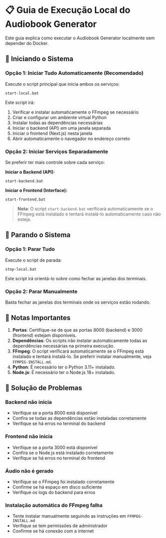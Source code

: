 # 📋 Guia de Execução Local do Audiobook Generator

Este guia explica como executar o Audiobook Generator localmente sem depender do Docker.

## 🚀 Iniciando o Sistema

### Opção 1: Iniciar Tudo Automaticamente (Recomendado)
Execute o script principal que inicia ambos os serviços:

```
start-local.bat
```

Este script irá:
1. Verificar e instalar automaticamente o FFmpeg se necessário
2. Criar e configurar um ambiente virtual Python
3. Instalar todas as dependências necessárias
4. Iniciar o backend (API) em uma janela separada
5. Iniciar o frontend (Next.js) nesta janela
6. Abrir automaticamente o navegador no endereço correto

### Opção 2: Iniciar Serviços Separadamente

Se preferir ter mais controle sobre cada serviço:

**Iniciar o Backend (API):**
```
start-backend.bat
```

**Iniciar o Frontend (Interface):**
```
start-frontend.bat
```

> **Nota**: O script `start-backend.bat` verificará automaticamente se o FFmpeg está instalado e tentará instalá-lo automaticamente caso não esteja.

## 🛑 Parando o Sistema

### Opção 1: Parar Tudo
Execute o script de parada:

```
stop-local.bat
```

Este script irá orientá-lo sobre como fechar as janelas dos terminais.

### Opção 2: Parar Manualmente
Basta fechar as janelas dos terminais onde os serviços estão rodando.

## 📝 Notas Importantes

1. **Portas**: Certifique-se de que as portas 8000 (backend) e 3000 (frontend) estejam disponíveis.
2. **Dependências**: Os scripts irão instalar automaticamente todas as dependências necessárias na primeira execução.
3. **FFmpeg**: O script verificará automaticamente se o FFmpeg está instalado e tentará instalá-lo. Se preferir instalar manualmente, veja `FFMPEG-INSTALL.md`.
4. **Python**: É necessário ter o Python 3.11+ instalado.
5. **Node.js**: É necessário ter o Node.js 18+ instalado.

## 🔧 Solução de Problemas

### Backend não inicia
- Verifique se a porta 8000 está disponível
- Confira se todas as dependências estão instaladas corretamente
- Verifique se há erros no terminal do backend

### Frontend não inicia
- Verifique se a porta 3000 está disponível
- Confira se o Node.js está instalado corretamente
- Verifique se há erros no terminal do frontend

### Áudio não é gerado
- Verifique se o FFmpeg foi instalado corretamente
- Confirme se há espaço em disco suficiente
- Verifique os logs do backend para erros

### Instalação automática do FFmpeg falha
- Tente instalar manualmente seguindo as instruções em `FFMPEG-INSTALL.md`
- Verifique se tem permissões de administrador
- Confirme se há conexão com a internet